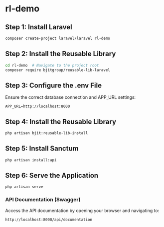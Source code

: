 # rl-demo

## Step 1: Install Laravel
```sh
composer create-project laravel/laravel rl-demo
```

## Step 2: Install the Reusable Library
```sh
cd rl-demo  # Navigate to the project root
composer require bjitgroup/reusable-lib-laravel
```

## Step 3: Configure the .env File
Ensure the correct database connection and APP_URL settings:
```dotenv
APP_URL=http://localhost:8000
```

## Step 4: Install the Reusable Library
```sh
php artisan bjit:reusable-lib-install
```

## Step 5: Install Sanctum
```sh
php artisan install:api
```

## Step 6: Serve the Application
```sh
php artisan serve
```

### API Documentation (Swagger)
Access the API documentation by opening your browser and navigating to:
```
http://localhost:8000/api/documentation
```
